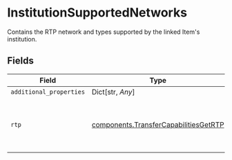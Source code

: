 # InstitutionSupportedNetworks

Contains the RTP network and types supported by the linked Item's institution.


## Fields

| Field                                                                                      | Type                                                                                       | Required                                                                                   | Description                                                                                |
| ------------------------------------------------------------------------------------------ | ------------------------------------------------------------------------------------------ | ------------------------------------------------------------------------------------------ | ------------------------------------------------------------------------------------------ |
| `additional_properties`                                                                    | Dict[str, *Any*]                                                                           | :heavy_minus_sign:                                                                         | N/A                                                                                        |
| `rtp`                                                                                      | [components.TransferCapabilitiesGetRTP](../../models/shared/transfercapabilitiesgetrtp.md) | :heavy_check_mark:                                                                         | Contains the supported service types in RTP                                                |